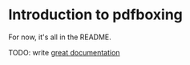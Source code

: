 # Introduction to pdfboxing

For now, it's all in the README.

TODO: write [great documentation](http://jacobian.org/writing/great-documentation/what-to-write/)
